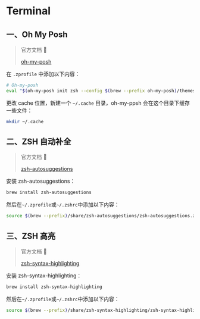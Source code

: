 # Terminal

## 一、Oh My Posh

> 官方文档 📝
>
> [oh-my-posh](https://ohmyposh.dev/docs/installation/macos)

在 `.zprofile` 中添加以下内容：

```sh
# Oh-my-posh
eval "$(oh-my-posh init zsh --config $(brew --prefix oh-my-posh)/themes/amro.omp.json)"
```

更改 cache 位置，新建一个 `~/.cache` 目录，oh-my-ppsh 会在这个目录下缓存一些文件：

```sh
mkdir ~/.cache
```

## 二、ZSH 自动补全

> 官方文档 📝
>
> [zsh-autosuggestions](https://github.com/zsh-users/zsh-autosuggestions)

安装 zsh-autosuggestions：

```bash
brew install zsh-autosuggestions
```

然后在`~/.zprofile`或`~/.zshrc`中添加以下内容：

```bash
source $(brew --prefix)/share/zsh-autosuggestions/zsh-autosuggestions.zsh
```

## 三、ZSH 高亮

> 官方文档 📝
>
> [zsh-syntax-highlighting](https://github.com/zsh-users/zsh-syntax-highlighting)

安装 zsh-syntax-highlighting：

```bash
brew install zsh-syntax-highlighting
```

然后在`~/.zprofile`或`~/.zshrc`中添加以下内容：

```bash
source $(brew --prefix)/share/zsh-syntax-highlighting/zsh-syntax-highlighting.zsh
```
